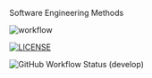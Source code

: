 Software Engineering Methods

![workflow](https://github.com/AliMorabih/sem/actions/workflows/main.yml/badge.svg)

[![LICENSE](https://img.shields.io/github/license/AliMorabih/sem.svg?style=flat-square)](https://github.com/<github-username>/sem/blob/master/LICENSE)



![GitHub Workflow Status (develop)](https://img.shields.io/github/workflow/status/AliMorabih/sem/mail.yml/develop?style=flat-square)

